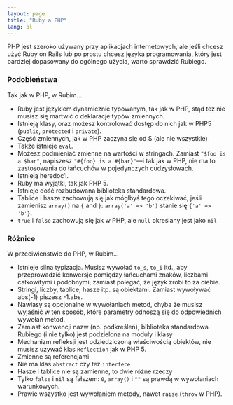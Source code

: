 ```yaml
---
layout: page
title: "Ruby a PHP"
lang: pl
---
```


PHP jest szeroko używany przy aplikacjach internetowych, ale jeśli
chcesz użyć Ruby on Rails lub po prostu chcesz języka programowania,
który jest bardziej dopasowany do ogólnego użycia, warto sprawdzić
Rubiego.

### Podobieństwa

Tak jak w PHP, w Rubim…

* Ruby jest językiem dynamicznie typowanym, tak jak w PHP, stąd też nie
  musisz się martwić o deklaracje typów zmiennych.
* Istnieją klasy, oraz możesz kontrolować dostęp do nich jak w PHP5
  (`public`, `protected` i `private`).
* Część zmiennych, jak w PHP zaczyna się od $ (ale nie wszystkie)
* Także istnieje `eval`.
* Możesz podmieniać zmienne na wartości w stringach. Zamiast
  `"$foo is a $bar"`, napiszesz `"#{foo} is a #{bar}"`—i tak jak w PHP,
  nie ma to zastosowania do łańcuchów w pojedynczych cudzysłowach.
* Istnieją heredoc’i.
* Ruby ma wyjątki, tak jak PHP 5.
* Istnieje dość rozbudowana biblioteka standardowa.
* Tablice i hasze zachowują się jak mógłbyś tego oczekiwać, jeśli
  zamienisz `array()` na `{` and `}`\: `array('a' => 'b')` stanie się
  `{'a' => 'b'}`.
* `true` i `false` zachowują się jak w PHP, ale `null` określany jest
  jako `nil`

### Różnice

W przeciwieństwie do PHP, w Rubim…

* Istnieje silna typizacja. Musisz wywołać `to_s`, `to_i` itd., aby
  przeprowadzić konwersje pomiędzy łańcuchami znaków, liczbami
  całkowitymi i podobnymi, zamiast polegać, że język zrobi to za ciebie.
* Stringi, liczby, tablice, hasze itp. są obiektami. Zamiast wywoływać
  abs(-1) piszesz -1.abs.
* Nawiasy są opcjonalne w wywołaniach metod, chyba że musisz wyjaśnić w
  ten sposób, które parametry odnoszą się do odpowiednich wywołań metod.
* Zamiast konwencji nazw (np. podkreśleń), biblioteka standardowa
  Rubiego (i nie tylko) jest podzielona na moduły i klasy
* Mechanizm refleksji jest odziedziczoną właściwością obiektów, nie
  musisz używać klas `Reflection` jak w PHP 5.
* Zmienne są referencjami
* Nie ma klas `abstract` czy też `interfece`
* Hasze i tablice nie są zamienne, to dwie różne rzeczy
* Tylko `false` i `nil` są fałszem: `0`, `array()` i `""` są prawdą w
  wywołaniach warunkowych.
* Prawie wszystko jest wywołaniem metody, nawet `raise` (`throw` w PHP).
